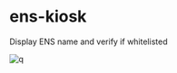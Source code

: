 

# ens-kiosk
Display ENS name and verify if whitelisted

![q](https://github.com/user-attachments/assets/e50d542f-f1d3-4a55-ac94-30e5849de8ae)
